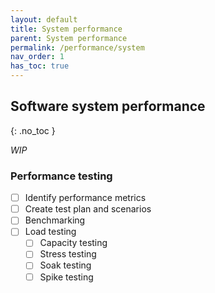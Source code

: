 ```yaml
---
layout: default
title: System performance
parent: System performance
permalink: /performance/system
nav_order: 1
has_toc: true
---
```


## Software system performance
{: .no_toc }

_WIP_

### Performance testing

- [ ] Identify performance metrics
- [ ] Create test plan and scenarios
- [ ] Benchmarking
- [ ] Load testing
    - [ ] Capacity testing
    - [ ] Stress testing
    - [ ] Soak testing
    - [ ] Spike testing
